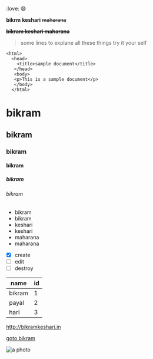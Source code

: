 :love:
:smile:

**bikrm**
__keshari__
~~maharana~~

**__~~bikram keshari maharana~~__**

> some lines
>to explane all these things
>try it your self

```heml
<html>
  <head>
    <title>sample document</title>
   </head>
   <body>
   <p>This is a sample document</p>
   </body>
  </html>
```

# bikram
## bikram
### bikram
#### bikram
##### bikram
###### bikram

* bikram
* bikram 
 * keshari
 * keshari
  * maharana
  * maharana

- [x] create
- [ ] edit
- [ ] destroy

name | id 
---- | ----
bikram | 1
payal | 2
hari | 3

http://bikramkeshari.in

[goto bikram](www.bikramkeshari.in)

![a photo](www.bikramkeshari.in/favicon.png)
